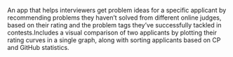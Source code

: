 An app that helps interviewers get problem ideas for a specific
applicant by recommending problems they haven’t solved from different online judges, based on their rating
and the problem tags they’ve successfully tackled in contests.Includes a visual comparison of two applicants
by plotting their rating curves in a single graph, along with sorting applicants based on CP and GitHub
statistics.
